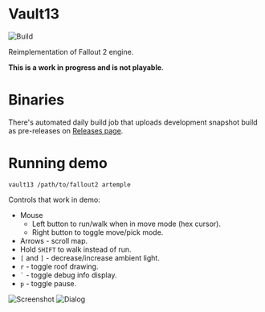 # Vault13

![Build](https://github.com/pingw33n/vault13/workflows/Build/badge.svg)

Reimplementation of Fallout 2 engine.

**This is a work in progress and is not playable**.

# Binaries

There's automated daily build job that uploads development snapshot build as pre-releases on 
[Releases page](https://github.com/pingw33n/vault13/releases).

# Running demo

```
vault13 /path/to/fallout2 artemple
```

Controls that work in demo:

* Mouse
    * Left button to run/walk when in move mode (hex cursor). 
    * Right button to toggle move/pick mode.
* Arrows - scroll map.
* Hold `SHIFT` to walk instead of run.
* `[` and `]` - decrease/increase ambient light.
* `r` - toggle roof drawing.
* `` ` `` - toggle debug info display.
* `p` - toggle pause.

![Screenshot](screenshot_20190830114533.png)
![Dialog](screenshot_20190917010852.png)